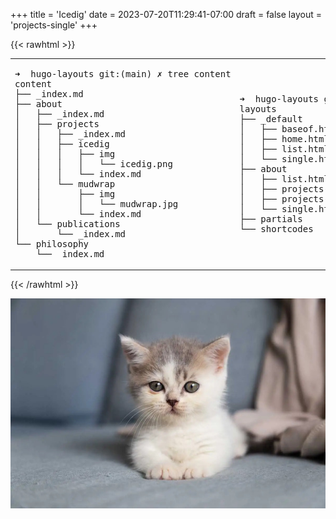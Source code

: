 +++
title = 'Icedig'
date = 2023-07-20T11:29:41-07:00
draft = false
layout = 'projects-single'
+++

{{< rawhtml >}}
<table>
<tbody>
<tr>
<td class="tree">
<pre>
➜  hugo-layouts git:(main) ✗ tree content
content
├── _index.md
├── about
│   ├── _index.md
│   ├── projects
│   │   ├── _index.md
│   │   ├── icedig
│   │   │   ├── img
│   │   │   │   └── icedig.png
│   │   │   └── <span class="active">index.md</span>
│   │   └── mudwrap
│   │       ├── img
│   │       │   └── mudwrap.jpg
│   │       └── index.md
│   └── publications
│       └── _index.md
└── philosophy
    └── _index.md
</pre>
</td>
<td class="tree">
<pre>
➜  hugo-layouts git:(main) ✗ tree layouts
layouts
├── _default
│   ├── <span class="always-active">baseof.html</span>
│   ├── home.html
│   ├── list.html
│   └── single.html
├── about
│   ├── list.html
│   ├── projects-list.html
│   ├── <span class="active">projects-single.html</span>
│   └── single.html
├── partials
└── shortcodes
</td>
</tr>
</tbody>
</table>
{{< /rawhtml >}}

![an ice dig](img/icedig.png)
